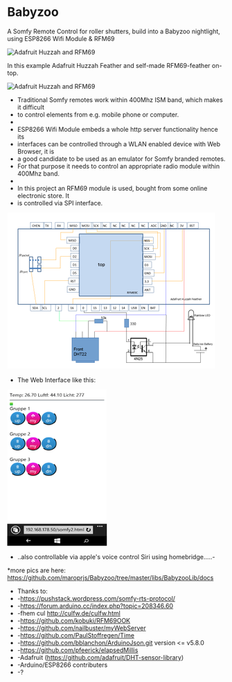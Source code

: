 # Babyzoo
A Somfy Remote Control for roller shutters, build into a Babyzoo nightlight, using ESP8266 Wifi Module &amp; RFM69

<img src="libs/BabyzooLib/docs/turtle3.png" alt="Adafruit Huzzah and RFM69" width="326" height="184">

In this example Adafruit Huzzah Feather and self-made RFM69-feather on-top.

<img src="libs/BabyzooLib/docs/turtle7.png" alt="Adafruit Huzzah and RFM69" width="326" height="184"/>

 * Traditional Somfy remotes work within 400Mhz ISM band, which makes it difficult
 * to control elements from e.g. mobile phone or computer.
 *
 * ESP8266 Wifi Module embeds a whole http server functionality hence its
 * interfaces can be controlled through a WLAN enabled device with Web Browser, it is
 * a good candidate to be used as an emulator for Somfy branded remotes.
 * For that purpose it needs to control an appropriate radio module within 400Mhz band.
 *
 * In this project an RFM69 module is used, bought from some online electronic store. It
 * is controlled via SPI interface.
 
 <img src="libs/BabyzooLib/docs/schematic.png" alt="schematic" width="480" height="360"/>
 
  * The Web Interface like this:
  
  <img src="libs/BabyzooLib/docs/somfy2.png" alt="web interface" width="230" height="360"/> 
 
 * ..also controllable via apple's voice control Siri using homebridge.....-
 
 
 *more pics are here: https://github.com/maroprjs/Babyzoo/tree/master/libs/BabyzooLib/docs
 
 
 
 
 
  
 
 * Thanks to:
 *  -https://pushstack.wordpress.com/somfy-rts-protocol/
 *  -https://forum.arduino.cc/index.php?topic=208346.60
 *  -fhem cul http://culfw.de/culfw.html
 *  -https://github.com/kobuki/RFM69OOK
 *  -https://github.com/nailbuster/myWebServer
 *  -https://github.com/PaulStoffregen/Time
 *  -https://github.com/bblanchon/ArduinoJson.git version <= v5.8.0
 *  -https://github.com/pfeerick/elapsedMillis
 *  -Adafruit (https://github.com/adafruit/DHT-sensor-library)
 *  -Arduino/ESP8266 contributers
 *  -?
 
